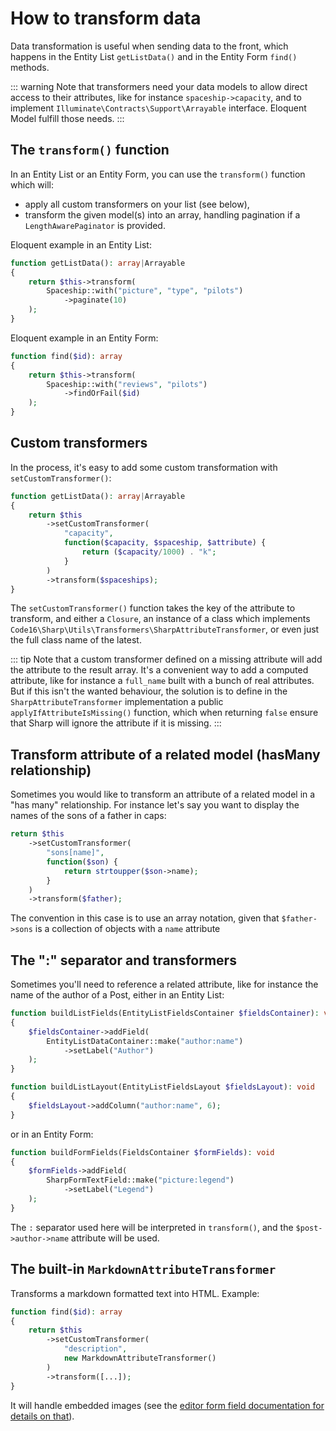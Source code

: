 # How to transform data

Data transformation is useful when sending data to the front, which happens in the Entity List `getListData()` and in
the Entity Form `find()` methods.

::: warning Note that transformers need your data models to allow direct access to their attributes, like for
instance `spaceship->capacity`, and to implement `Illuminate\Contracts\Support\Arrayable` interface. Eloquent Model
fulfill those needs.
:::

## The `transform()` function

In an Entity List or an Entity Form, you can use the `transform()` function which will:

- apply all custom transformers on your list (see below),
- transform the given model(s) into an array, handling pagination if a `LengthAwarePaginator` is provided.

Eloquent example in an Entity List:

```php
function getListData(): array|Arrayable
{
    return $this->transform(
        Spaceship::with("picture", "type", "pilots")
            ->paginate(10)
    );
}
```

Eloquent example in an Entity Form:

```php
function find($id): array
{
    return $this->transform(
        Spaceship::with("reviews", "pilots")
            ->findOrFail($id)
    );
}
```

## Custom transformers

In the process, it's easy to add some custom transformation with `setCustomTransformer()`:

```php
function getListData(): array|Arrayable
{
    return $this
        ->setCustomTransformer(
            "capacity",
            function($capacity, $spaceship, $attribute) {
                return ($capacity/1000) . "k";
            }
        )
        ->transform($spaceships);
}
```

The `setCustomTransformer()` function takes the key of the attribute to transform, and either a `Closure`, an instance of a class which implements `Code16\Sharp\Utils\Transformers\SharpAttributeTransformer`, or even just the full class name of the latest.

::: tip
Note that a custom transformer defined on a missing attribute will add the attribute to the result array. It's a convenient way to add a computed attribute, like for instance a `full_name` built with a bunch of real attributes.  
But if this isn't the wanted behaviour, the solution is to define in the `SharpAttributeTransformer` implementation a public `applyIfAttributeIsMissing()` function, which when returning `false` ensure that Sharp will ignore the attribute if it is missing.
:::


## Transform attribute of a related model (hasMany relationship)

Sometimes you would like to transform an attribute of a related model in a "has many" relationship. For instance let's
say you want to display the names of the sons of a father in caps:

```php
return $this
    ->setCustomTransformer(
        "sons[name]",
        function($son) {
            return strtoupper($son->name);
        }
    )
    ->transform($father);
```

The convention in this case is to use an array notation, given that `$father->sons` is a collection of objects with a `name` attribute


## The ":" separator and transformers

Sometimes you'll need to reference a related attribute, like for instance the name of the author of a Post, either in an Entity List:

```php
function buildListFields(EntityListFieldsContainer $fieldsContainer): void
{
    $fieldsContainer->addField(
        EntityListDataContainer::make("author:name")
            ->setLabel("Author")
    );
}

function buildListLayout(EntityListFieldsLayout $fieldsLayout): void
{
    $fieldsLayout->addColumn("author:name", 6);
}
```

or in an Entity Form:

```php
function buildFormFields(FieldsContainer $formFields): void
{
    $formFields->addField(
        SharpFormTextField::make("picture:legend")
            ->setLabel("Legend")
    );
}
```

The `:` separator used here will be interpreted in `transform()`, and the `$post->author->name` attribute will be used.


## The built-in `MarkdownAttributeTransformer`

Transforms a markdown formatted text into HTML. Example:

```php
function find($id): array
{
    return $this
        ->setCustomTransformer(
            "description", 
            new MarkdownAttributeTransformer()
        )
        ->transform([...]);
}
```

It will handle embedded images (see the [editor form field documentation for details on that](form-fields/editor.html)).
